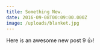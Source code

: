```yaml
---
title: Something New.
date: 2016-09-08T00:09:00.000Z
image: /uploads/blanket.jpg
---
```



Here is an awesome new post 9 :thumbsup:!